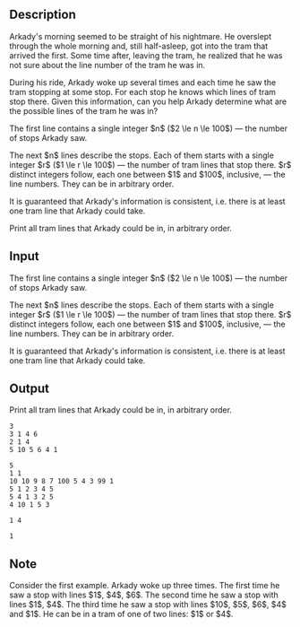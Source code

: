## Description

<div><p>Arkady's morning seemed to be straight of his nightmare. He overslept through the whole morning and, still half-asleep, got into the tram that arrived the first. Some time after, leaving the tram, he realized that he was not sure about the line number of the tram he was in.</p><p>During his ride, Arkady woke up several times and each time he saw the tram stopping at some stop. For each stop he knows which lines of tram stop there. Given this information, can you help Arkady determine what are the possible lines of the tram he was in?</p></div><div class="input-specification"><p>The first line contains a single integer $n$ ($2 \le n \le 100$)&nbsp;— the number of stops Arkady saw.</p><p>The next $n$ lines describe the stops. Each of them starts with a single integer $r$ ($1 \le r \le 100$)&nbsp;— the number of tram lines that stop there. $r$ distinct integers follow, each one between $1$ and $100$, inclusive,&nbsp;— the line numbers. They can be in arbitrary order.</p><p>It is guaranteed that Arkady's information is consistent, i.e. there is at least one tram line that Arkady could take.</p></div><div class="output-specification"><p>Print all tram lines that Arkady could be in, in arbitrary order.</p></div>

## Input

<p>The first line contains a single integer $n$ ($2 \le n \le 100$)&nbsp;— the number of stops Arkady saw.</p><p>The next $n$ lines describe the stops. Each of them starts with a single integer $r$ ($1 \le r \le 100$)&nbsp;— the number of tram lines that stop there. $r$ distinct integers follow, each one between $1$ and $100$, inclusive,&nbsp;— the line numbers. They can be in arbitrary order.</p><p>It is guaranteed that Arkady's information is consistent, i.e. there is at least one tram line that Arkady could take.</p>

## Output

<p>Print all tram lines that Arkady could be in, in arbitrary order.</p>





```input1
3
3 1 4 6
2 1 4
5 10 5 6 4 1
```




```input2
5
1 1
10 10 9 8 7 100 5 4 3 99 1
5 1 2 3 4 5
5 4 1 3 2 5
4 10 1 5 3
```




```output1
1 4
```




```output2
1
```



## Note

<p>Consider the first example. Arkady woke up three times. The first time he saw a stop with lines $1$, $4$, $6$. The second time he saw a stop with lines $1$, $4$. The third time he saw a stop with lines $10$, $5$, $6$, $4$ and $1$. He can be in a tram of one of two lines: $1$ or $4$.</p>
